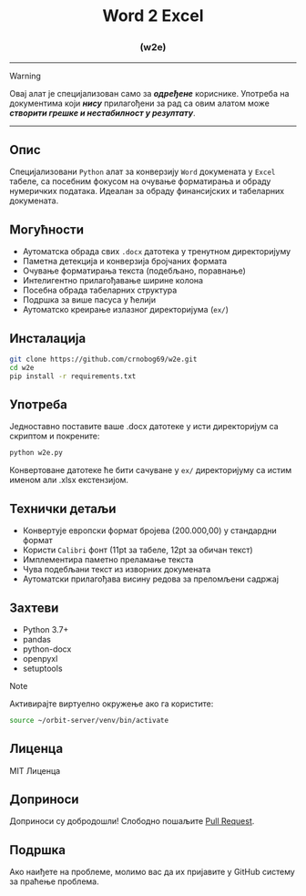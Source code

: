 # <p align="center">Word 2 Excel</p>

### <p align="center">(w2e)</p>

---

> [!WARNING]
> Овај алат је специјализован само за ***одређене*** кориснике. Употреба на документима који ***нису*** прилагођени за рад са овим алатом може ***створити грешке и нестабилност у резултату***.

---

## Опис
Специјализовани `Python` алат за конверзију `Word` докумената у `Excel` табеле, са посебним фокусом на очување форматирања и обраду нумеричких података. Идеалан за обраду финансијских и табеларних докумената.

## Могућности
- Аутоматска обрада свих `.docx` датотека у тренутном директоријуму
- Паметна детекција и конверзија бројчаних формата
- Очување форматирања текста (подебљано, поравнање)
- Интелигентно прилагођавање ширине колона
- Посебна обрада табеларних структура
- Подршка за више пасуса у ћелији
- Аутоматско креирање излазног директоријума (`ex/`)

## Инсталација
```bash
git clone https://github.com/crnobog69/w2e.git
cd w2e
pip install -r requirements.txt
```

## Употреба
Једноставно поставите ваше .docx датотеке у исти директоријум са скриптом и покрените:
```bash
python w2e.py
```
Конвертоване датотеке ће бити сачуване у `ex/` директоријуму са истим именом али .xlsx екстензијом.

## Технички детаљи
- Конвертује европски формат бројева (200.000,00) у стандардни формат
- Користи `Calibri` фонт (11pt за табеле, 12pt за обичан текст)
- Имплементира паметно преламање текста
- Чува подебљани текст из изворних докумената
- Аутоматски прилагођава висину редова за преломљени садржај

## Захтеви
- Python 3.7+
- pandas
- python-docx
- openpyxl
- setuptools

> [!NOTE]
> Активирајте виртуелно окружење ако га користите:
> <br>
> ```bash
> source ~/orbit-server/venv/bin/activate

## Лиценца
MIT Лиценца

## Доприноси
Доприноси су добродошли! Слободно пошаљите [Pull Request](https://github.com/crnobog69/w2e/pulls).

## Подршка
Ако наиђете на проблеме, молимо вас да их пријавите у GitHub систему за праћење проблема.
